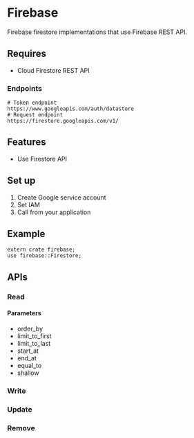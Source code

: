 # Firebase
Firebase firestore implementations that use Firebase REST API.

## Requires
- Cloud Firestore REST API
### Endpoints
```
# Token endpoint
https://www.googleapis.com/auth/datastore
# Request endpoint
https://firestore.googleapis.com/v1/
```

## Features
- Use Firestore API

## Set up
1. Create Google service account
2. Set IAM
3. Call from your application


## Example
```
extern crate firebase;
use firebase::Firestore;
```

## APIs
### Read
#### Parameters
- order_by
- limit_to_first
- limit_to_last
- start_at
- end_at
- equal_to
- shallow

### Write
### Update
### Remove

